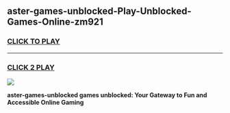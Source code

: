 
## aster-games-unblocked-Play-Unblocked-Games-Online-zm921
<h3>
<a href="https://premium76.site?title=aster-games-unblocked&ref=25A">CLICK TO PLAY</a></h3>
<hr>

<h3>
<a href="https://premium76.site?title=aster-games-unblocked&ref=25A">CLICK 2 PLAY</a>
  
</h3>

<a href="https://premium76.site?title=aster-games-unblocked&ref=25A"><img src="https://clearcache.store/games.png"></a>


**aster-games-unblocked games unblocked: Your Gateway to Fun and Accessible Online Gaming**
